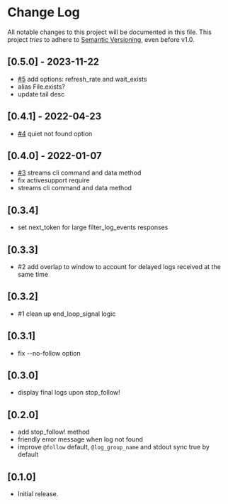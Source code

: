 # Change Log

All notable changes to this project will be documented in this file.
This project *tries* to adhere to [Semantic Versioning](http://semver.org/), even before v1.0.

## [0.5.0] - 2023-11-22
- [#5](https://github.com/tongueroo/aws-logs/pull/5) add options: refresh_rate and wait_exists
- alias File.exists?
- update tail desc

## [0.4.1] - 2022-04-23
- [#4](https://github.com/tongueroo/aws-logs/pull/4) quiet not found option

## [0.4.0] - 2022-01-07
- [#3](https://github.com/tongueroo/aws-logs/pull/3) streams cli command and data method
- fix activesupport require
- streams cli command and data method

## [0.3.4]
- set next_token for large filter_log_events responses

## [0.3.3]
- #2 add overlap to window to account for delayed logs received at the same time

## [0.3.2]
- #1 clean up end_loop_signal logic

## [0.3.1]
- fix --no-follow option

## [0.3.0]
- display final logs upon stop_follow!

## [0.2.0]
- add stop_follow! method
- friendly error message when log not found
- improve `@follow` default, `@log_group_name` and stdout sync true by default

## [0.1.0]
- Initial release.
